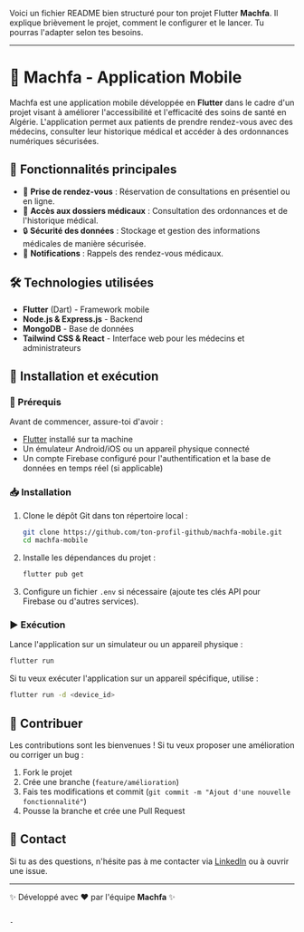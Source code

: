 Voici un fichier README bien structuré pour ton projet Flutter **Machfa**. Il explique brièvement le projet, comment le configurer et le lancer. Tu pourras l'adapter selon tes besoins.  

---


# 📱 Machfa - Application Mobile

Machfa est une application mobile développée en **Flutter** dans le cadre d'un projet visant à améliorer l'accessibilité et l'efficacité des soins de santé en Algérie. L'application permet aux patients de prendre rendez-vous avec des médecins, consulter leur historique médical et accéder à des ordonnances numériques sécurisées.

## 📌 Fonctionnalités principales
- 📅 **Prise de rendez-vous** : Réservation de consultations en présentiel ou en ligne.
- 🏥 **Accès aux dossiers médicaux** : Consultation des ordonnances et de l'historique médical.
- 🔒 **Sécurité des données** : Stockage et gestion des informations médicales de manière sécurisée.
- 🔔 **Notifications** : Rappels des rendez-vous médicaux.

## 🛠️ Technologies utilisées
- **Flutter** (Dart) - Framework mobile
- **Node.js & Express.js** - Backend
- **MongoDB** - Base de données
- **Tailwind CSS & React** - Interface web pour les médecins et administrateurs

## 🚀 Installation et exécution

### 📌 Prérequis
Avant de commencer, assure-toi d'avoir :
- [Flutter](https://flutter.dev/docs/get-started/install) installé sur ta machine
- Un émulateur Android/iOS ou un appareil physique connecté
- Un compte Firebase configuré pour l'authentification et la base de données en temps réel (si applicable)

### 📥 Installation
1. Clone le dépôt Git dans ton répertoire local :
   ```bash
   git clone https://github.com/ton-profil-github/machfa-mobile.git
   cd machfa-mobile
   ```

2. Installe les dépendances du projet :
   ```bash
   flutter pub get
   ```

3. Configure un fichier `.env` si nécessaire (ajoute tes clés API pour Firebase ou d'autres services).

### ▶️ Exécution
Lance l'application sur un simulateur ou un appareil physique :
   ```bash
   flutter run
   ```

Si tu veux exécuter l'application sur un appareil spécifique, utilise :
   ```bash
   flutter run -d <device_id>
   ```

## 📝 Contribuer
Les contributions sont les bienvenues ! Si tu veux proposer une amélioration ou corriger un bug :
1. Fork le projet
2. Crée une branche (`feature/amélioration`)
3. Fais tes modifications et commit (`git commit -m "Ajout d'une nouvelle fonctionnalité"`)
4. Pousse la branche et crée une Pull Request

## 📩 Contact
Si tu as des questions, n'hésite pas à me contacter via [LinkedIn]([https://www.linkedin.com/in/ton-profil](https://www.linkedin.com/in/seba-mohammed-rabie-580623261/)) ou à ouvrir une issue.

---

✨ Développé avec ❤️ par l'équipe **Machfa** ✨
```

-
